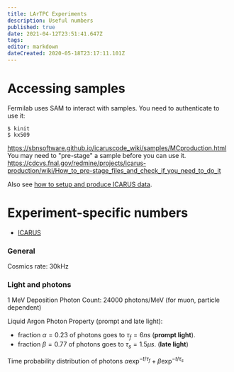 ```yaml
---
title: LArTPC Experiments
description: Useful numbers
published: true
date: 2021-04-12T23:51:41.647Z
tags: 
editor: markdown
dateCreated: 2020-05-18T23:17:11.101Z
---
```


# Accessing samples
Fermilab uses SAM to interact with samples. You need to authenticate to use it:
```
$ kinit
$ kx509
```
https://sbnsoftware.github.io/icaruscode_wiki/samples/MCproduction.html
You may need to "pre-stage" a sample before you can use it.
https://cdcvs.fnal.gov/redmine/projects/icarus-production/wiki/How_to_pre-stage_files_and_check_if_you_need_to_do_it

Also see [how to setup and produce ICARUS data](/guides/icarus).

# Experiment-specific numbers
* [ICARUS](/experiments/icarus)

### General
Cosmics rate: 30kHz


### Light and photons
1 MeV Deposition Photon Count: 24000 photons/MeV (for muon, particle dependent)

Liquid Argon Photon Property (prompt and late light):

* fraction $\alpha=0.23$ of photons goes to $\tau_f = 6 ns$ (**prompt light**).
* fraction $\beta=0.77$ of photons goes to $\tau_s = 1.5 \mu s$. (**late light**) 

Time probability distribution of photons
$\alpha \exp^{-t/\tau_f} + \beta \exp^{-t/\tau_s}$